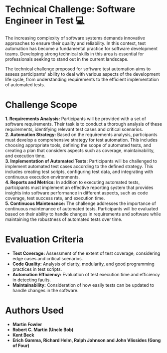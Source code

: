 # Technical Challenge: Software Engineer in Test :computer:
The increasing complexity of software systems demands innovative approaches to ensure their quality and reliability. In this context, test automation has become a fundamental practice for software development teams. Developing strong technical skills in this area is essential for professionals seeking to stand out in the current landscape.

<p>The technical challenge proposed for software test automation aims to assess participants' ability to deal with various aspects of the development life cycle, from understanding requirements to the efficient implementation of automated tests.

# Challenge Scope
**1. Requirements Analysis:** Participants will be provided with a set of software requirements. Their task is to conduct a thorough analysis of these requirements, identifying relevant test cases and critical scenarios.<br>
**2. Automation Strategy:** Based on the requirements analysis, participants must develop a comprehensive strategy for test automation. This includes choosing appropriate tools, defining the scope of automated tests, and creating a plan that considers aspects such as coverage, maintainability, and execution time.<br>
**3. Implementation of Automated Tests:** Participants will be challenged to implement automated test cases according to the defined strategy. This includes creating test scripts, configuring test data, and integrating with continuous execution environments.<br>
**4. Reports and Metrics:** In addition to executing automated tests, participants must implement an effective reporting system that provides insights into software performance in different aspects, such as code coverage, test success rate, and execution time.<br>
**5. Continuous Maintenance:** The challenge addresses the importance of continuous maintenance of automated tests. Participants will be evaluated based on their ability to handle changes in requirements and software while maintaining the robustness of automated tests over time.<br>

# Evaluation Criteria
* **Test Coverage:** Assessment of the extent of test coverage, considering edge cases and critical scenarios.<br>
* **Code Quality:** Analysis of clarity, modularity, and good programming practices in test scripts.<br>
* **Automation Efficiency:** Evaluation of test execution time and efficiency in detecting faults.<br>
* **Maintainability:** Consideration of how easily tests can be updated to handle changes in the software.<br>

# Authors Used
* **Martin Fowler**
* **Robert C. Martin (Uncle Bob)**
* **Kent Beck**
* **Erich Gamma, Richard Helm, Ralph Johnson and John Vlissides (Gang of Four)**
